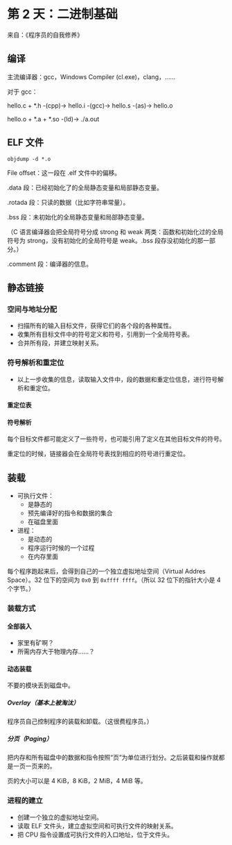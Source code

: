 # 第 2 天：二进制基础

来自：《程序员的自我修养》

## 编译

主流编译器：gcc，Windows Compiler (cl.exe)，clang，……

对于 gcc：

hello.c + \*.h -(cpp)-> hello.i -(gcc)-> hello.s -(as)-> hello.o 

hello.o + \*.a + \*.so -(ld)-> ./a.out

## ELF 文件

`objdump -d *.o`

File offset：这一段在 .elf 文件中的偏移。

.data 段：已经初始化了的全局静态变量和局部静态变量。

.rotada 段：只读的数据（比如字符串常量）。

.bss 段：未初始化的全局静态变量和局部静态变量。

（C 语言编译器会把全局符号分成 strong 和 weak 两类：函数和初始化过的全局符号为 strong，没有初始化的全局符号是 weak。.bss 段存没初始化的那一部分。）

.comment 段：编译器的信息。

## 静态链接

### 空间与地址分配

- 扫描所有的输入目标文件，获得它们的各个段的各种属性。
- 收集所有目标文件中的符号定义和符号，引用到一个全局符号表。
- 合并所有段，并建立映射关系。

### 符号解析和重定位

- 以上一步收集的信息，读取输入文件中，段的数据和重定位信息，进行符号解析和重定位。

#### 重定位表

#### 符号解析

每个目标文件都可能定义了一些符号，也可能引用了定义在其他目标文件的符号。

重定位的时候，链接器会在全局符号表找到相应的符号进行重定位。

## 装载

- 可执行文件：
  - 是静态的
  - 预先编译好的指令和数据的集合
  - 在磁盘里面
- 进程：
  - 是动态的
  - 程序运行时候的一个过程
  - 在内存里面

每个程序跑起来后，会得到自己的一个独立虚拟地址空间（Virtual Addres Space）。32 位下的空间为 `0x0` 到 `0xffff ffff`。（所以 32 位下的指针大小是 4 个字节。）

### 装载方式

#### 全部装入

- 家里有矿啊？
- 所需内存大于物理内存……？

#### 动态装载

不要的模块丢到磁盘中。

##### Overlay（基本上被淘汰）

程序员自己控制程序的装载和卸载。（这很费程序员。）

##### 分页（Paging）

把内存和所有磁盘中的数据和指令按照“页”为单位进行划分。之后装载和操作就都是一页一页来的。

页的大小可以是 4 KiB，8 KiB，2 MiB，4 MiB 等。

### 进程的建立

- 创建一个独立的虚拟地址空间。
- 读取 ELF 文件头，建立虚拟空间和可执行文件的映射关系。
- 把 CPU 指令设置成可执行文件的入口地址，位于文件头。